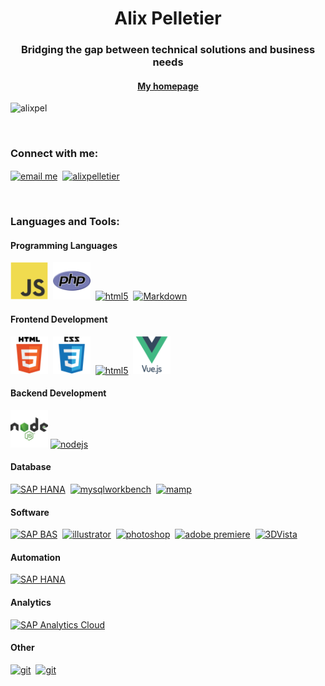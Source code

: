 <h1 align="center">Alix Pelletier</h1>
<h3 align="center">Bridging the gap between technical solutions and business needs</h3>
<h4 align="center"><a href="https://alixpel.github.io/home/">My homepage</a></h4>
<p align="left"><img src="https://komarev.com/ghpvc/?username=alixpel&label=Profile%20views&color=0e75b6&style=flat" alt="alixpel" /></p>
<br/>

<h3 align="left">Connect with me:</h3>
<p align="left">
<a href="mailto:alixpelletierpro@gmail.com" target="_blank"><img align="center" src="https://upload.wikimedia.org/wikipedia/commons/thumb/e/ec/Circle-icons-mail.svg/1024px-Circle-icons-mail.svg.png" alt="email me" width="60" height="60"/></a>&nbsp;
<a href="https://linkedin.com/in/alixpelletier" target="_blank"><img align="center" src="https://raw.githubusercontent.com/rahuldkjain/github-profile-readme-generator/master/src/images/icons/Social/linked-in-alt.svg" alt="alixpelletier" height="40" width="60" /></a>
</p>
<br/>
<h3 align="left">Languages and Tools:</h3>
<h4>Programming Languages</h4>
<a href="https://developer.mozilla.org/en-US/docs/Web/JavaScript" target="_blank" rel="noreferrer" title="Javascript"><img src="https://raw.githubusercontent.com/devicons/devicon/master/icons/javascript/javascript-original.svg" alt="javascript" width="60" height="60"/></a>&nbsp;
<a href="https://www.php.net" target="_blank" rel="noreferrer" title="php"><img src="https://raw.githubusercontent.com/devicons/devicon/master/icons/php/php-original.svg" alt="php" width="60" height="60"/></a>&nbsp;
<a href="https://www.w3.org/html/" target="_blank" rel="noreferrer"  title="Groovy"><img src="https://groovy-lang.org/img/groovy-logo-black.svg" alt="html5" width="80" height="60("/></a>&nbsp;
<a href="https://www.markdownguide.org/" target="_blank" rel="noreferrer" title="Markdown"><img src="https://upload.wikimedia.org/wikipedia/commons/thumb/4/48/Markdown-mark.svg/1024px-Markdown-mark.svg.png" alt="Markdown" width="70" height="60"/></a>

<h4>Frontend Development</h4>
<a href="https://www.w3.org/html/" target="_blank" rel="noreferrer"  title="html5"><img src="https://raw.githubusercontent.com/devicons/devicon/master/icons/html5/html5-original-wordmark.svg" alt="html5" width="60" height="60"/></a>&nbsp;
<a href="https://www.w3schools.com/css/" target="_blank" rel="noreferrer" title="css3"><img src="https://raw.githubusercontent.com/devicons/devicon/master/icons/css3/css3-original-wordmark.svg" alt="css3" width="60" height="60"/></a>&nbsp;
<a href="https://openui5.org" target="_blank" rel="noreferrer"  title="UI5"><img src="https://openui5.org/5bdd288371ed8100415f04563acc8dfe/phenix_blue.svg" alt="html5" width="60" height="60"/></a>&nbsp;
<a href="https://vuejs.org/" target="_blank" rel="noreferrer" title="Vue.JS"><img src="https://raw.githubusercontent.com/devicons/devicon/master/icons/vuejs/vuejs-original-wordmark.svg" alt="vuejs" width="60" height="60"/></a>&nbsp;

<h4>Backend Development</h4>
<a href="https://nodejs.org" target="_blank" rel="noreferrer"  title="Node.JS"><img src="https://raw.githubusercontent.com/devicons/devicon/master/icons/nodejs/nodejs-original-wordmark.svg" alt="nodejs" width="60" height="60"/></a>
<a href="https://cap.cloud.sap/docs/" target="_blank" rel="noreferrer"  title="SAP Cloud Application Programming Model"><img src="https://cap.cloud.sap/docs/cap-logo.svg" alt="nodejs" width="60" height="60"/></a>

<h4>Database</h4>
<a href="https://www.sap.com/products/technology-platform/hana.html" title="SAP HANA"><img src="https://www.sap.com/dam/application/shared/logos/sap-logo-svg.svg/sap-logo-svg.svg" width="60" height="60" alt="SAP HANA"/></a>&nbsp;
<a href="https://www.mysql.com/products/workbench/" title="MySQL Workbench"><img src="https://www.wizcase.com/wp-content/uploads/2022/02/MySQL-Workbench-logo.png" width="60" height="60" alt="mysqlworkbench"/></a>&nbsp;
<a href="https://www.mamp.info/en/windows/" title="WAMP-MAMP"><img src="https://www.icons101.com/icons/96/Button_UI_20__App_Pack_5_by_BlackVariant/128/MAMP.png" alt="mamp" width="60" height="60"/></a>

<h4>Software</h4>
<a href="https://www.sap.com/products/technology-platform/business-application-studio.html" target="_blank" title="SAP BAS"><img src="https://bluestonex.com/wp-content/uploads/2021/07/WebIDE.png"  width="60" height="60" alt="SAP BAS" /></a>&nbsp;
<a href="https://www.adobe.com/in/products/illustrator.html" target="_blank" rel="noreferrer" title="Illustrator"><img src="https://www.adobe.com/content/dam/acom/one-console/icons_rebrand/ai_appicon.svg" alt="illustrator" width="60" height="60"/></a>&nbsp;
<a href="https://www.photoshop.com/en" target="_blank" rel="noreferrer" title="Photoshop"><img src="https://www.adobe.com/content/dam/acom/one-console/icons_rebrand/ps_appicon.svg" alt="photoshop" width="60" height="60"/></a>&nbsp;
<a href="https://www.adobe.com/products/premiere.html" target="_blank" rel="noreferrer" title="Premiere"><img src="https://cdn.iconscout.com/icon/free/png-512/adobe-premiere-pro-4238649-3516522.png" alt="adobe premiere" width="60" height="60"/></a>&nbsp;
<a href="https://www.figma.com/](https://www.3dvista.com/en/)](https://www.3dvista.com/en/)" target="_blank" rel="noreferrer" title="3DVista"><img src="https://downloadly.ir/wp-content/uploads/2022/07/3DVista.png" alt="3DVista" width="60" height="60"/></a>

<h4>Automation</h4>
<a href="https://www.sapstore.com/solutions/41114/SAP-Build-Process-Automation" title"SAP Build Process Automation"><img src="https://www.sap.com/dam/application/shared/logos/sap-logo-svg.svg/sap-logo-svg.svg" width="60" height="60" alt="SAP HANA"/></a>
  
<h4>Analytics</h4>
<a href="[https://www.sapstore.com/solutions/41114/SAP-Build-Process-Automation](https://www.sap.com/products/technology-platform/cloud-analytics.html)" title"SAP Analytics Cloud"><img src="https://www.sap.com/dam/application/shared/logos/sap-logo-svg.svg/sap-logo-svg.svg" width="60" height="60" alt="SAP Analytics Cloud"/></a>

<h4>Other</h4>
<a href="https://git-scm.com/" target="_blank" rel="noreferrer" title"Git"><img src="https://www.vectorlogo.zone/logos/git-scm/git-scm-icon.svg" alt="git" width="60" height="60"/></a>&nbsp;
<a href="https://github.com/" target="_blank" rel="noreferrer" title"Github"><img src="https://logos-download.com/wp-content/uploads/2016/09/GitHub_logo.png" alt="git" width="60" height="60"/></a>
